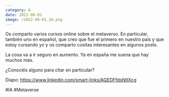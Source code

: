 ```yaml
--- 
category: A 
date: 2022-06-01 
image: /2022-06-01_16.png 
--- 
```


Os comparto varios cursos online sobre el metaverso. En particular, también uno en español, que creo que fue el primero en nuestro país y que estoy cursando yo y os comparto cositas interesantes en algunos posts. 

La cosa va a ir seguro en aumento. Ya en españa me suena que hay muchos más. 

¿Conocéis alguno para citar en particular?

Diapo: https://www.linkedin.com/smart-links/AQEDFfdsNtIXcg

#IA #Metaverse